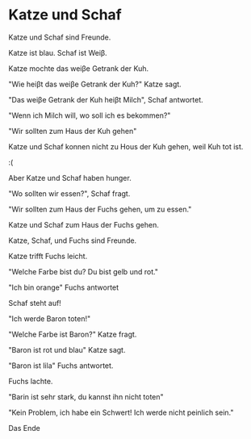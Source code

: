 Katze und Schaf
===============

Katze und Schaf sind Freunde.

Katze ist blau. Schaf ist Weiβ.

Katze mochte das weiβe Getrank der Kuh.

"Wie heiβt das weiβe Getrank der Kuh?" Katze sagt.

"Das weiβe Getrank der Kuh heiβt Milch", Schaf antwortet.

"Wenn ich Milch will, wo soll ich es bekommen?" 

"Wir sollten zum Haus der Kuh gehen"

Katze und Schaf konnen nicht zu Hous der Kuh gehen, weil Kuh tot ist.

:(

Aber Katze und Schaf haben hunger.

"Wo sollten wir essen?", Schaf fragt.

"Wir sollten zum Haus der Fuchs gehen, um zu essen."

Katze und Schaf zum Haus der Fuchs gehen.

Katze, Schaf, und Fuchs sind Freunde.

Katze trifft Fuchs leicht.

"Welche Farbe bist du? Du bist gelb und rot."

"Ich bin orange" Fuchs antwortet

Schaf steht auf!

"Ich werde Baron toten!"

"Welche Farbe ist Baron?" Katze fragt.

"Baron ist rot und blau" Katze sagt.

"Baron ist lila" Fuchs antwortet.

Fuchs lachte.

"Barin ist sehr stark, du kannst ihn nicht toten"

"Kein Problem, ich habe ein Schwert! Ich werde nicht peinlich sein."

Das Ende
